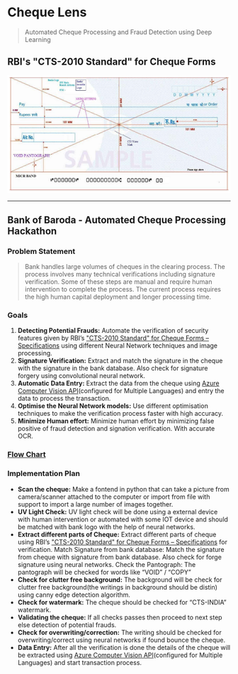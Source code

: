 # Cheque Lens
> Automated Cheque Processing and Fraud Detection using Deep Learning

## RBI's "CTS-2010 Standard" for Cheque Forms
!["CTS-2010 Standard" for Cheque Forms](https://github.com/dev-DTECH/cheque-lens/raw/main/idea/img/CTS-10.png)

---

## Bank of Baroda - Automated Cheque Processing Hackathon

### Problem Statement
> Bank handles large volumes of cheques in the clearing process. The process involves many technical verifications including signature verification. Some of these steps are manual and require human intervention to complete the process. The current process requires the high human capital deployment and longer processing time.

### Goals
1. **Detecting Potential Frauds:** Automate the verification of security features given by RBI’s
["CTS-2010 Standard" for Cheque Forms – Specifications](https://rbidocs.rbi.org.in/rdocs/content/PDFs/SCFR220210.pdf) using different Neural Network
techniques and image processing.
2. **Signature Verification:** Extract and match the signature in the cheque with the signature
in the bank database. Also check for signature forgery using convolutional neural
network.
3. **Automatic Data Entry:** Extract the data from the cheque using [Azure Computer Vision API](https://azure.microsoft.com/en-in/services/cognitive-services/computer-vision/)(configured for Multiple Languages) and entry the data to process the transaction.
4. **Optimise the Neural Network models:** Use different optimisation techniques to make the
verification process faster with high accuracy.
5. **Minimize Human effort:** Minimize human effort by minimizing false positive of fraud
detection and signation verification. With accurate OCR.

### [Flow Chart](https://github.com/dev-DTECH/cheque-lens/raw/main/idea/img/cheque-flow.jpg)

### Implementation Plan
- **Scan the cheque:** Make a fontend in python that can take a picture from camera/scanner
attached to the computer or import from file with support to import a large number of
images together.
- **UV Light Check:** UV light check will be done using a external device with human
intervention or automated with some IOT device and should be matched with bank logo
with the help of neural networks.
- **Extract different parts of Cheque:** Extract different parts of cheque using RBI’s
["CTS-2010 Standard" for Cheque Forms – Specifications](https://rbidocs.rbi.org.in/rdocs/content/PDFs/SCFR220210.pdf) for verification.
Match Signature from bank database: Match the signature from cheque with signature
from bank database. Also check for forge signature using neural networks.
Check the Pantograph: The pantograph will be checked for words like “VOID” / “COPY”
- **Check for clutter free background:** The background will be check for clutter free
background(the writings in background should be distin) using canny edge detection
algorithm.
- **Check for watermark:** The cheque should be checked for “CTS-INDIA” watermark.
- **Validating the cheque:** If all checks passes then proceed to next step else detection of
potential frauds.
- **Check for overwriting/correction:** The writing should be checked for overwriting/correct
using neural networks if found bounce the cheque.
- **Data Entry:** After all the verification is done the details of the cheque will be extracted
using [Azure Computer Vision API](https://azure.microsoft.com/en-in/services/cognitive-services/computer-vision/)(configured for Multiple Languages) and start
transaction process.
